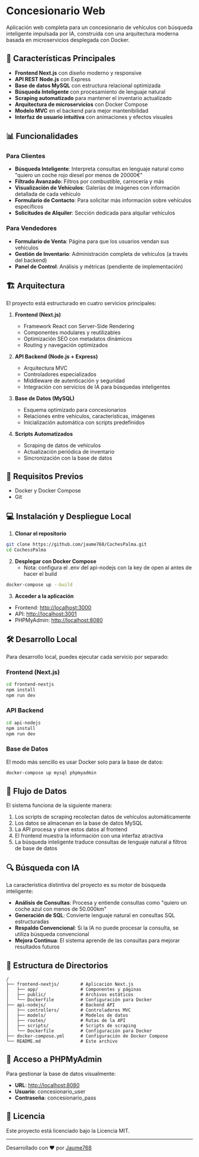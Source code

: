# Concesionario Web

Aplicación web completa para un concesionario de vehículos con búsqueda inteligente impulsada por IA, construida con una arquitectura moderna basada en microservicios desplegada con Docker.

## 🚀 Características Principales

- **Frontend Next.js** con diseño moderno y responsive
- **API REST Node.js** con Express
- **Base de datos MySQL** con estructura relacional optimizada
- **Búsqueda Inteligente** con procesamiento de lenguaje natural
- **Scraping automatizado** para mantener el inventario actualizado
- **Arquitectura de microservicios** con Docker Compose
- **Modelo MVC** en el backend para mejor mantenibilidad
- **Interfaz de usuario intuitiva** con animaciones y efectos visuales

## 📊 Funcionalidades

### Para Clientes
- **Búsqueda Inteligente**: Interpreta consultas en lenguaje natural como "quiero un coche rojo diesel por menos de 20000€"
- **Filtrado Avanzado**: Filtros por combustible, carrocería y más
- **Visualización de Vehículos**: Galerías de imágenes con información detallada de cada vehículo
- **Formulario de Contacto**: Para solicitar más información sobre vehículos específicos
- **Solicitudes de Alquiler**: Sección dedicada para alquilar vehículos

### Para Vendedores
- **Formulario de Venta**: Página para que los usuarios vendan sus vehículos
- **Gestión de Inventario**: Administración completa de vehículos (a través del backend)
- **Panel de Control**: Análisis y métricas (pendiente de implementación)

## 🏗️ Arquitectura

El proyecto está estructurado en cuatro servicios principales:

1. **Frontend (Next.js)**
   - Framework React con Server-Side Rendering
   - Componentes modulares y reutilizables
   - Optimización SEO con metadatos dinámicos
   - Routing y navegación optimizados

2. **API Backend (Node.js + Express)**
   - Arquitectura MVC 
   - Controladores especializados
   - Middleware de autenticación y seguridad
   - Integración con servicios de IA para búsquedas inteligentes

3. **Base de Datos (MySQL)**
   - Esquema optimizado para concesionarios
   - Relaciones entre vehículos, características, imágenes
   - Inicialización automática con scripts predefinidos

4. **Scripts Automatizados**
   - Scraping de datos de vehículos
   - Actualización periódica de inventario
   - Sincronización con la base de datos

## 🔧 Requisitos Previos

- Docker y Docker Compose
- Git

## 💻 Instalación y Despliegue Local

1. **Clonar el repositorio**
```bash
git clone https://github.com/jaume768/CochesPalma.git
cd CochessPalma
```

2. **Desplegar con Docker Compose**
   - Nota: configura el .env del api-nodejs con la key de open ai antes de hacer el build
```bash
docker-compose up --build
```

3. **Acceder a la aplicación**
- Frontend: [http://localhost:3000](http://localhost:3000)
- API: [http://localhost:3001](http://localhost:3001)
- PHPMyAdmin: [http://localhost:8080](http://localhost:8080)

## 🛠️ Desarrollo Local

Para desarrollo local, puedes ejecutar cada servicio por separado:

### Frontend (Next.js)
```bash
cd frontend-nextjs
npm install
npm run dev
```

### API Backend
```bash
cd api-nodejs
npm install
npm run dev
```

### Base de Datos
El modo más sencillo es usar Docker solo para la base de datos:
```bash
docker-compose up mysql phpmyadmin
```

## 🔄 Flujo de Datos

El sistema funciona de la siguiente manera:

1. Los scripts de scraping recolectan datos de vehículos automáticamente
2. Los datos se almacenan en la base de datos MySQL 
3. La API procesa y sirve estos datos al frontend
4. El frontend muestra la información con una interfaz atractiva
5. La búsqueda inteligente traduce consultas de lenguaje natural a filtros de base de datos

## 🔍 Búsqueda con IA

La característica distintiva del proyecto es su motor de búsqueda inteligente:

- **Análisis de Consultas**: Procesa y entiende consultas como "quiero un coche azul con menos de 50.000km"
- **Generación de SQL**: Convierte lenguaje natural en consultas SQL estructuradas
- **Respaldo Convencional**: Si la IA no puede procesar la consulta, se utiliza búsqueda convencional
- **Mejora Continua**: El sistema aprende de las consultas para mejorar resultados futuros

## 📂 Estructura de Directorios

```
/
├── frontend-nextjs/        # Aplicación Next.js
│   ├── app/                # Componentes y páginas
│   ├── public/             # Archivos estáticos
│   └── Dockerfile          # Configuración para Docker
├── api-nodejs/             # Backend API
│   ├── controllers/        # Controladores MVC
│   ├── models/             # Modelos de datos
│   ├── routes/             # Rutas de la API
│   ├── scripts/            # Scripts de scraping
│   └── Dockerfile          # Configuración para Docker
├── docker-compose.yml      # Configuración de Docker Compose
└── README.md               # Este archivo
```

## 👥 Acceso a PHPMyAdmin

Para gestionar la base de datos visualmente:
- **URL**: [http://localhost:8080](http://localhost:8080)
- **Usuario**: concesionario_user
- **Contraseña**: concesionario_pass

## 📄 Licencia

Este proyecto está licenciado bajo la Licencia MIT.

---

Desarrollado con ❤️ por [Jaume768](https://github.com/jaume768)
